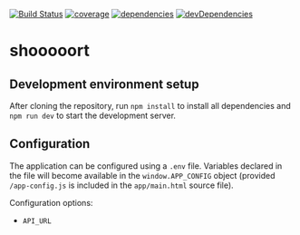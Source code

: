 [![Build Status](https://travis-ci.org/pscanf/shooooort.svg?branch=master)](https://travis-ci.org/pscanf/shooooort)
[![coverage](https://codecov.io/github/pscanf/shooooort/coverage.svg?branch=master)](https://codecov.io/github/pscanf/shooooort?branch=master)
[![dependencies](https://david-dm.org/pscanf/shooooort.svg)](https://david-dm.org/pscanf/shooooort)
[![devDependencies](https://david-dm.org/pscanf/shooooort/dev-status.svg)](https://david-dm.org/pscanf/shooooort#info=devDependencies)

# shooooort

## Development environment setup

After cloning the repository, run `npm install` to install all dependencies and
`npm run dev` to start the development server.

## Configuration

The application can be configured using a `.env` file. Variables declared in the
file will become available in the `window.APP_CONFIG` object (provided
`/app-config.js` is included in the `app/main.html` source file).

Configuration options:
- `API_URL`
